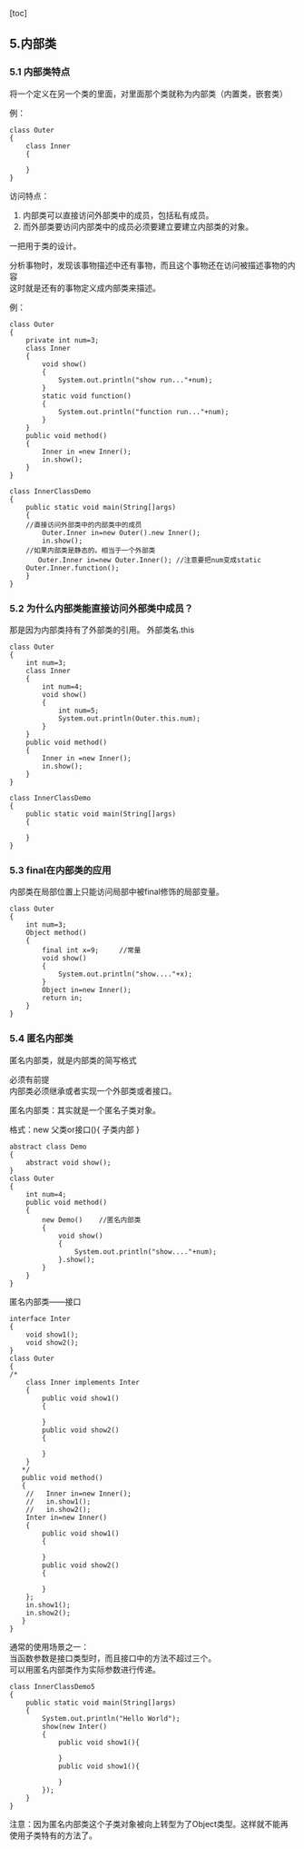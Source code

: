 [toc]
## 5.内部类
### 5.1 内部类特点
将一个定义在另一个类的里面，对里面那个类就称为内部类（内置类，嵌套类）

例：
```
class Outer 
{
    class Inner
    {
        
    }
}
```
访问特点：

1. 内部类可以直接访问外部类中的成员，包括私有成员。
2. 而外部类要访问内部类中的成员必须要建立要建立内部类的对象。

一把用于类的设计。

分析事物时，发现该事物描述中还有事物，而且这个事物还在访问被描述事物的内容</br>
这时就是还有的事物定义成内部类来描述。

例：
```
class Outer
{
    private int num=3;
    class Inner
    {
        void show()
        {
            System.out.println("show run..."+num);
        }
        static void function()
        {
            System.out.println("function run..."+num);
        }
    }
    public void method()
    {
        Inner in =new Inner();
        in.show();
    }
}

class InnerClassDemo
{
    public static void main(String[]args)
    {
    //直接访问外部类中的内部类中的成员
        Outer.Inner in=new Outer().new Inner();
        in.show();
    //如果内部类是静态的。相当于一个外部类
       Outer.Inner in=new Outer.Inner(); //注意要把num变成static
    Outer.Inner.function();
    }
}
```

### 5.2 为什么内部类能直接访问外部类中成员？

那是因为内部类持有了外部类的引用。    外部类名.this

```
class Outer
{
    int num=3;
    class Inner
    {
        int num=4;
        void show()
        {
            int num=5;
            System.out.println(Outer.this.num);
        }
    }
    public void method()
    {
        Inner in =new Inner();
        in.show();
    }
}

class InnerClassDemo
{
    public static void main(String[]args)
    {
        
    }
}
```

### 5.3 final在内部类的应用
内部类在局部位置上只能访问局部中被final修饰的局部变量。
```
class Outer
{
    int num=3;
    Object method()
    {
        final int x=9;     //常量
        void show()
        {
            System.out.println("show...."+x);
        }
        Object in=new Inner();
        return in;
    }
}
```
### 5.4 匿名内部类
匿名内部类，就是内部类的简写格式

必须有前提</br>
内部类必须继承或者实现一个外部类或者接口。

匿名内部类：其实就是一个匿名子类对象。

格式：new 父类or接口(){
    子类内部
}
```
abstract class Demo
{
    abstract void show();
}
class Outer
{
    int num=4;
    public void method()
    {
        new Demo()    //匿名内部类
        {
            void show()
            {
                System.out.println("show...."+num);
            }.show();
        }
    }
}
```
匿名内部类——接口


```
interface Inter
{
    void show1();
    void show2();
}
class Outer 
{
/*
    class Inner implements Inter
    {
        public void show1()
        {
            
        }
        public void show2()
        {
            
        }
    }
   */
   public void method()
   {
    //   Inner in=new Inner();
    //   in.show1();
    //   in.show2();
    Inter in=new Inner()
    {
        public void show1()
        {
            
        }
        public void show2()
        {
            
        }
    };
    in.show1();
    in.show2();
   }
}
```
通常的使用场景之一：</br>
当函数参数是接口类型时，而且接口中的方法不超过三个。</br>
可以用匿名内部类作为实际参数进行传递。
```
class InnerClassDemo5
{
    public static void main(String[]args)
    {
        System.out.println("Hello World");
        show(new Inter()
        {
            public void show1(){
                
            }
            public void show1(){
                
            }
        });
    }
}
```
注意：因为匿名内部类这个子类对象被向上转型为了Object类型。这样就不能再使用子类特有的方法了。
